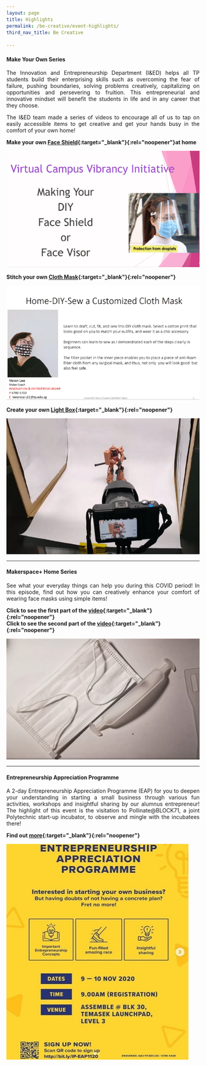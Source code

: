 ```yaml
---
layout: page
title: Highlights
permalink: /be-creative/event-highlights/
third_nav_title: Be Creative

---
```

#### Make Your Own Series ####
<div style="text-align: justify">
    <p>
The Innovation and Entrepreneurship Department (I&ED) helps all TP students build their enterprising skills such as overcoming the fear of failure, pushing boundaries, solving problems creatively, capitalizing on opportunities and persevering to fruition. This entrepreneurial and innovative mindset will benefit the students in life and in any career that they choose.
    </p>
    <p>
The I&ED team made a series of videos to encourage all of us to tap on easily accessible items to get creative and get your hands busy in the comfort of your own home!
    </p>
</div>

**Make your own [Face Shield](https://www.facebook.com/tp.innovation.entrepreneurship/videos/658346008393190/){:target="_blank"}{:rel="noopener"}at home**<br>

![Makerspace+ Home Series](/images/BeCreative-DIY_Face_Shield.png)

**Stitch your own [Cloth Mask](https://www.facebook.com/tp.innovation.entrepreneurship/videos/327069655053683/){:target="_blank"}{:rel="noopener"}**<br>

![Makerspace+ Home Series](/images/BeCreative-DIY_Cloth_Mask.png)

**Create your own [Light Box](https://www.facebook.com/tp.innovation.entrepreneurship/videos/763892361119090){:target="_blank"}{:rel="noopener"}**<br>

![Makerspace+ Home Series](/images/BeCreative-DIY_Lightbox.png)

---
#### Makerspace+ Home Series ####
<div style="text-align: justify">
    <p>
See what your everyday things can help you during this COVID period! In this episode, find out how you can creatively enhance your comfort of wearing face masks using simple items!
    </p>
</div>

**Click to see the first part of the [video](https://www.facebook.com/tp.innovation.entrepreneurship/videos/337288357385126/){:target="_blank"}{:rel="noopener"}**<br>
**Click to see the second part of the [video](https://www.facebook.com/tp.innovation.entrepreneurship/videos/355455748987619/){:target="_blank"}{:rel="noopener"}**

![Makerspace+ Home Series](/images/BeCreative-Mask.png)

---
#### Entrepreneurship Appreciation Programme ####
<div style="text-align: justify">
    <p>
A 2-day Entrepreneurship Appreciation Programme (EAP) for you to deepen your understanding in starting a small business through various fun activities, workshops and insightful sharing by our alumnus entrepreneur! The highlight of this event is the visitation to Pollinate@BLOCK71, a joint Polytechnic start-up incubator, to observe and mingle with the incubatees there!
          </p>
</div>

**Find out [more](https://www.instagram.com/p/CFbhOE4HpLy/){:target="_blank"}{:rel="noopener"}**

![Entrepreneurship Appreciation Programme](/images/CCA_entrepreneurship_appreciation.JPG)
